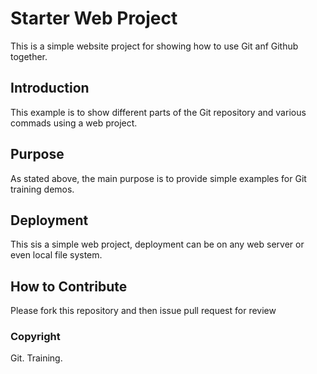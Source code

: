 # Starter Web Project

This is a simple website project for showing how to use Git anf Github together.

## Introduction

This example is to show different parts of the Git repository and various commads using a web project.

## Purpose

As stated above, the main purpose is to provide simple examples for Git training demos.

## Deployment

This sis a simple web project, deployment can be on any web server or even local file system.

## How to Contribute

Please fork this repository and then issue pull request for review

### Copyright

Git. Training.